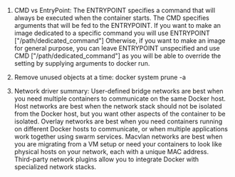 1. CMD vs EntryPoint: 
The ENTRYPOINT specifies a command that will always be executed when the container starts.
The CMD specifies arguments that will be fed to the ENTRYPOINT.
If you want to make an image dedicated to a specific command you will use ENTRYPOINT ["/path/dedicated_command"]
Otherwise, if you want to make an image for general purpose, you can leave ENTRYPOINT unspecified and use CMD ["/path/dedicated_command"] as you will be able to override the setting by supplying arguments to docker run.

2. Remove unused objects at a time:
docker system prune -a

3. Network driver summary:
User-defined bridge networks are best when you need multiple containers to communicate on the same Docker host.
Host networks are best when the network stack should not be isolated from the Docker host, but you want other aspects of the container to be isolated.
Overlay networks are best when you need containers running on different Docker hosts to communicate, or when multiple applications work together using swarm services.
Macvlan networks are best when you are migrating from a VM setup or need your containers to look like physical hosts on your network, each with a unique MAC address.
Third-party network plugins allow you to integrate Docker with specialized network stacks.

